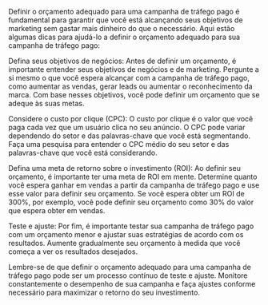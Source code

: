 Definir o orçamento adequado para uma campanha de tráfego pago é fundamental para garantir que você está alcançando seus objetivos de marketing sem gastar mais dinheiro do que o necessário. Aqui estão algumas dicas para ajudá-lo a definir o orçamento adequado para sua campanha de tráfego pago:

Defina seus objetivos de negócios: Antes de definir um orçamento, é importante entender seus objetivos de negócios e de marketing. Pergunte a si mesmo o que você espera alcançar com a campanha de tráfego pago, como aumentar as vendas, gerar leads ou aumentar o reconhecimento da marca. Com base nesses objetivos, você pode definir um orçamento que se adeque às suas metas.

Considere o custo por clique (CPC): O custo por clique é o valor que você paga cada vez que um usuário clica no seu anúncio. O CPC pode variar dependendo do setor e das palavras-chave que você está segmentando. Faça uma pesquisa para entender o CPC médio do seu setor e das palavras-chave que você está considerando.

Defina uma meta de retorno sobre o investimento (ROI): Ao definir seu orçamento, é importante ter uma meta de ROI em mente. Determine quanto você espera ganhar em vendas a partir da campanha de tráfego pago e use esse valor para definir seu orçamento. Se você espera obter um ROI de 300%, por exemplo, você pode definir seu orçamento como 30% do valor que espera obter em vendas.

Teste e ajuste: Por fim, é importante testar sua campanha de tráfego pago com um orçamento menor e ajustar suas estratégias de acordo com os resultados. Aumente gradualmente seu orçamento à medida que você começa a ver os resultados desejados.

Lembre-se de que definir o orçamento adequado para uma campanha de tráfego pago pode ser um processo contínuo de teste e ajuste. Monitore constantemente o desempenho de sua campanha e faça ajustes conforme necessário para maximizar o retorno do seu investimento.



